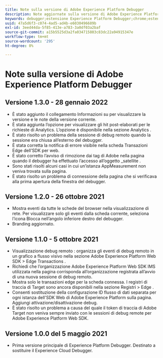 ```yaml
---
title: Note sulla versione di Adobe Experience Platform Debugger
description: Note aggiornate sulla versione di Adobe Experience Platform Debugger.
keywords: debugger;estensione Experience Platform Debugger;chrome;estensione;note sulla versione
uuid: 47a5d6f3-c074-4ad5-ad4b-e6030496689b
exl-id: 3eed44da-5f85-413e-a783-3a0df03a2baf
source-git-commit: a15b5525d3a2fa034715803c83dc22a94915347e
workflow-type: tm+mt
source-wordcount: '295'
ht-degree: 0%

---
```


# Note sulla versione di Adobe Experience Platform Debugger

## Versione 1.3.0 - 28 gennaio 2022

* È stato aggiunto il collegamento Informazioni su per visualizzare la versione e le note della versione corrente.
* È stata aggiunta l’opzione per visualizzare gli hit post-elaborati per le richieste di Analytics. L’opzione è disponibile nella sezione Analytics .
* È stato risolto un problema della sessione di debug remoto quando la sessione era chiusa all’esterno del debugger.
* È stata corretta la notifica di errore visibile nella scheda Transazioni Edge dell’SDK per web.
* È stato corretto l’avviso di rimozione dai tag di Adobe nella pagina quando il debugger ha effettuato l’accesso all’oggetto _satellite .
* Sono stati risolti alcuni casi in cui un’istanza AppMeasurement non veniva trovata sulla pagina.
* È stato risolto un problema di connessione della pagina che si verificava alla prima apertura della finestra del debugger.

## Versione 1.2.0 - 26 ottobre 2021

* Mostra eventi da tutte le schede del browser nella visualizzazione di rete. Per visualizzare solo gli eventi dalla scheda corrente, seleziona l’icona Blocca nell’angolo inferiore destro del debugger.
* Branding aggiornato.

## Versione 1.1.0 - 5 ottobre 2021

* Visualizzazione debug remoto : organizza gli eventi di debug remoto in un grafico a flusso visivo nella sezione Adobe Experience Platform Web SDK > Edge Transactions .
* Richiedi che l’organizzazione Adobe Experience Platform Web SDK IMS utilizzata nella pagina corrisponda all’organizzazione registrata all’avvio di una nuova sessione di debug remoto.
* Mostra solo le transazioni edge per la scheda connessa. I registri di traccia di Target sono ancora disponibili nella sezione Registri > Edge .
* Consenti sostituzione della configurazione ID flusso di dati separata per ogni istanza dell&#39;SDK Web di Adobe Experience Platform sulla pagina. Aggiungi attivazione/disattivazione debug.
* È stato risolto un problema a causa del quale il token di traccia di Adobe Target non veniva sempre inviato con le sessioni di debug remote per Adobe Experience Platform Web SDK.

## Versione 1.0.0 del 5 maggio 2021

* Prima versione principale di Experience Platform Debugger. Destinato a sostituire il Experience Cloud Debugger.
